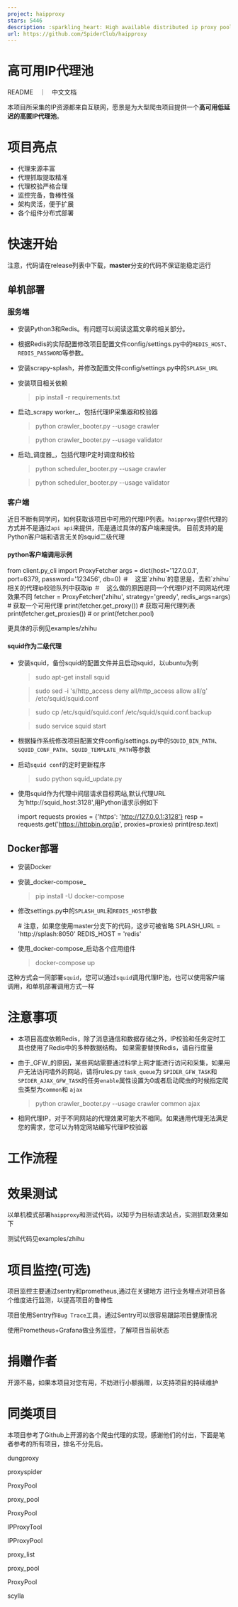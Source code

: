 ```yaml
---
project: haipproxy
stars: 5446
description: :sparkling_heart: High available distributed ip proxy pool, powerd by Scrapy and Redis
url: https://github.com/SpiderClub/haipproxy
---
```


高可用IP代理池
========

README　｜　中文文档

本项目所采集的IP资源都来自互联网，愿景是为大型爬虫项目提供一个**高可用低延迟的高匿IP代理池**。

项目亮点
====

-   代理来源丰富
-   代理抓取提取精准
-   代理校验严格合理
-   监控完备，鲁棒性强
-   架构灵活，便于扩展
-   各个组件分布式部署

快速开始
====

注意，代码请在release列表中下载，**master**分支的代码不保证能稳定运行

单机部署
----

### 服务端

-   安装Python3和Redis。有问题可以阅读这篇文章的相关部分。
    
-   根据Redis的实际配置修改项目配置文件config/settings.py中的`REDIS_HOST`、`REDIS_PASSWORD`等参数。
    
-   安装scrapy-splash，并修改配置文件config/settings.py中的`SPLASH_URL`
    
-   安装项目相关依赖
    
    > pip install -r requirements.txt
    
-   启动_scrapy worker_，包括代理IP采集器和校验器
    
    > python crawler\_booter.py --usage crawler
    
    > python crawler\_booter.py --usage validator
    
-   启动_调度器_，包括代理IP定时调度和校验
    
    > python scheduler\_booter.py --usage crawler
    
    > python scheduler\_booter.py --usage validator
    

### 客户端

近日不断有同学问，如何获取该项目中可用的代理IP列表。`haipproxy`提供代理的方式并不是通过`api api`来提供，而是通过具体的客户端来提供。 目前支持的是Python客户端和语言无关的squid二级代理

#### python客户端调用示例

from client.py\_cli import ProxyFetcher
args \= dict(host\='127.0.0.1', port\=6379, password\='123456', db\=0)
＃　这里\`zhihu\`的意思是，去和\`zhihu\`相关的代理ip校验队列中获取ip
＃　这么做的原因是同一个代理IP对不同网站代理效果不同
fetcher \= ProxyFetcher('zhihu', strategy\='greedy', redis\_args\=args)
\# 获取一个可用代理
print(fetcher.get\_proxy())
\# 获取可用代理列表
print(fetcher.get\_proxies()) \# or print(fetcher.pool)

更具体的示例见examples/zhihu

#### squid作为二级代理

-   安装squid，备份squid的配置文件并且启动squid，以ubuntu为例
    
    > sudo apt-get install squid
    
    > sudo sed -i 's/http\_access deny all/http\_access allow all/g' /etc/squid/squid.conf
    
    > sudo cp /etc/squid/squid.conf /etc/squid/squid.conf.backup
    
    > sudo service squid start
    
-   根据操作系统修改项目配置文件config/settings.py中的`SQUID_BIN_PATH`、`SQUID_CONF_PATH`、`SQUID_TEMPLATE_PATH`等参数
    
-   启动`squid conf`的定时更新程序
    
    > sudo python squid\_update.py
    
-   使用squid作为代理中间层请求目标网站,默认代理URL为'http://squid\_host:3128',用Python请求示例如下
    
    import requests
    proxies \= {'https': 'http://127.0.0.1:3128'}
    resp \= requests.get('https://httpbin.org/ip', proxies\=proxies)
    print(resp.text)
    

Docker部署
--------

-   安装Docker
    
-   安装_docker-compose_
    
    > pip install -U docker-compose
    
-   修改settings.py中的`SPLASH_URL`和`REDIS_HOST`参数
    
    \# 注意，如果您使用master分支下的代码，这步可被省略
    SPLASH\_URL \= 'http://splash:8050'
    REDIS\_HOST \= 'redis'
    
-   使用_docker-compose_启动各个应用组件
    
    > docker-compose up
    

这种方式会一同部署`squid`，您可以通过`squid`调用代理IP池，也可以使用客户端调用，和单机部署调用方式一样

注意事项
====

-   本项目高度依赖Redis，除了消息通信和数据存储之外，IP校验和任务定时工具也使用了Redis中的多种数据结构。 如果需要替换Redis，请自行度量
-   由于_GFW_的原因，某些网站需要通过科学上网才能进行访问和采集，如果用户无法访问墙外的网站，请将rules.py `task_queue`为 `SPIDER_GFW_TASK`和`SPIDER_AJAX_GFW_TASK`的任务`enable`属性设置为0或者启动爬虫的时候指定爬虫类型为`common`和 `ajax`
    
    > python crawler\_booter.py --usage crawler common ajax
    
-   相同代理IP，对于不同网站的代理效果可能大不相同。如果通用代理无法满足您的需求，您可以为特定网站编写代理IP校验器

工作流程
====

效果测试
====

以单机模式部署`haipproxy`和测试代码，以知乎为目标请求站点，实测抓取效果如下

测试代码见examples/zhihu

项目监控(可选)
========

项目监控主要通过sentry和prometheus,通过在关键地方 进行业务埋点对项目各个维度进行监测，以提高项目的鲁棒性

项目使用Sentry作`Bug Trace`工具，通过Sentry可以很容易跟踪项目健康情况

使用Prometheus+Grafana做业务监控，了解项目当前状态

捐赠作者
====

开源不易，如果本项目对您有用，不妨进行小额捐赠，以支持项目的持续维护

同类项目
====

本项目参考了Github上开源的各个爬虫代理的实现，感谢他们的付出，下面是笔者参考的所有项目，排名不分先后。

dungproxy

proxyspider

ProxyPool

proxy\_pool

ProxyPool

IPProxyTool

IPProxyPool

proxy\_list

proxy\_pool

ProxyPool

scylla
